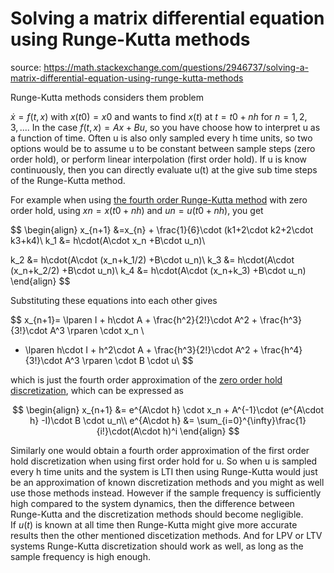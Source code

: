 # Solving a matrix differential equation using Runge-Kutta methods

source:
https://math.stackexchange.com/questions/2946737/solving-a-matrix-differential-equation-using-runge-kutta-methods

Runge-Kutta methods considers them problem 

$\dot{x}=f(t,x)$           with $x(t0)=x0$ and wants to find $x(t)$ at $t=t0+nh$ for $n=1,2,3,....$ In the case $f(t,x)=Ax+Bu$, so you have choose how to interpret u as a function of time. Often u is also only sampled every h time units, so two options would be to assume u to be constant between sample steps (zero order hold), or perform linear interpolation (first order hold). If u is know continuously, then you can directly evaluate u(t) at the give sub time steps of the Runge-Kutta method.

For example when using [the fourth order Runge-Kutta method](https://en.wikipedia.org/wiki/Runge%E2%80%93Kutta_methods#The_Runge%E2%80%93Kutta_method) with zero order hold, using $xn=x(t0+nh)$ and $un=u(t0+nh)$, you get

$$
\begin{align}
x_{n+1} &=x_{n} + \frac{1}{6}\cdot (k1+2\cdot k2+2\cdot k3+k4)\\
 k_1 &= h\cdot(A\cdot x_n  +B\cdot u_n)\\

 k_2 &= h\cdot(A\cdot (x_n+k_1/2)  +B\cdot u_n)\\
 k_3 &= h\cdot(A\cdot (x_n+k_2/2)  +B\cdot u_n)\\
 k_4 &= h\cdot(A\cdot (x_n+k_3)  +B\cdot u_n)
\end{align}
$$

Substituting these equations into each other gives

$$
x_{n+1}= \lparen I + h\cdot A + \frac{h^2}{2!}\cdot A^2 + \frac{h^3}{3!}\cdot A^3 \rparen \cdot x_n \\
+ \lparen h\cdot I + h^2\cdot A + \frac{h^3}{2!}\cdot A^2 + \frac{h^4}{3!}\cdot A^3 \rparen \cdot B \cdot u\\
$$

 which is just the fourth order approximation of the [zero order hold discretization](https://en.wikipedia.org/wiki/Discretization#Discretization_of_linear_state_space_models), which can be expressed as

$$
\begin{align}
x_{n+1} &= e^{A\cdot h} \cdot x_n + A^{-1}\cdot (e^{A\cdot h} -I)\cdot B \cdot u_n\\
e^{A\cdot h} &= \sum_{i=0}^{\infty}\frac{1}{i!}\cdot(A\cdot h)^i
\end{align}
$$

Similarly one would obtain a fourth order approximation of the first order hold discretization when using first order hold for u. So when u is sampled every h time units and the system is LTI then using Runge-Kutta would just be an approximation of known discretization methods and you might as well use those methods instead. However if the sample frequency is sufficiently high compared to the system dynamics, then the difference between Runge-Kutta and the discretization methods should become negligible. If $u(t)$ is known at all time then Runge-Kutta might give more accurate results then the other mentioned discetization methods. And for LPV or LTV systems Runge-Kutta discretization should work as well, as long as the sample frequency is high enough.
